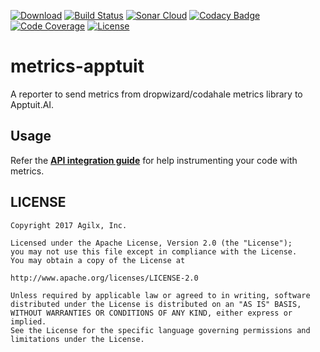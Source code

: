 [![Download](https://api.bintray.com/packages/apptuitai/maven/metrics-apptuit/images/download.svg)](https://github.com/ApptuitAI/metrics-apptuit/releases/latest)
[![Build Status](https://img.shields.io/travis/ApptuitAI/metrics-apptuit.svg)](https://travis-ci.org/ApptuitAI/metrics-apptuit)
[![Sonar Cloud](https://sonarcloud.io/api/badges/gate?key=ai.apptuit:metrics-apptuit)](https://sonarcloud.io/dashboard?id=ai.apptuit:metrics-apptuit)
[![Codacy Badge](https://api.codacy.com/project/badge/Grade/00757015e04e4dd7bf892819420ec890)](https://www.codacy.com/app/ApptuitAI/metrics-apptuit)
[![Code Coverage](https://img.shields.io/codecov/c/github/ApptuitAI/metrics-apptuit.svg)](https://codecov.io/gh/ApptuitAI/metrics-apptuit)
[![License](https://img.shields.io/github/license/ApptuitAI/metrics-apptuit.svg)](https://github.com/ApptuitAI/metrics-apptuit/blob/master/LICENSE)

# metrics-apptuit

A reporter to send metrics from dropwizard/codahale metrics library to Apptuit.AI.

## Usage

Refer the **[API integration guide](https://github.com/ApptuitAI/JInsight/wiki/UsageDropwizard)** for help instrumenting your code with metrics.


## LICENSE

```
Copyright 2017 Agilx, Inc.

Licensed under the Apache License, Version 2.0 (the "License");
you may not use this file except in compliance with the License.
You may obtain a copy of the License at

http://www.apache.org/licenses/LICENSE-2.0

Unless required by applicable law or agreed to in writing, software
distributed under the License is distributed on an "AS IS" BASIS,
WITHOUT WARRANTIES OR CONDITIONS OF ANY KIND, either express or implied.
See the License for the specific language governing permissions and
limitations under the License.
```
